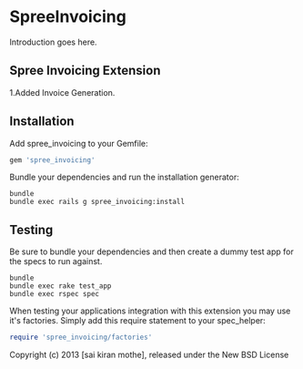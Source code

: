 SpreeInvoicing
==============

Introduction goes here.

Spree Invoicing Extension
------------
 1.Added Invoice Generation.

Installation
------------

Add spree_invoicing to your Gemfile:

```ruby
gem 'spree_invoicing'
```


Bundle your dependencies and run the installation generator:



```shell
bundle
bundle exec rails g spree_invoicing:install
```




Testing
-------

Be sure to bundle your dependencies and then create a dummy test app for the specs to run against.

```shell
bundle
bundle exec rake test_app
bundle exec rspec spec
```

When testing your applications integration with this extension you may use it's factories.
Simply add this require statement to your spec_helper:


```ruby
require 'spree_invoicing/factories'
```

Copyright (c) 2013 [sai kiran mothe], released under the New BSD License
